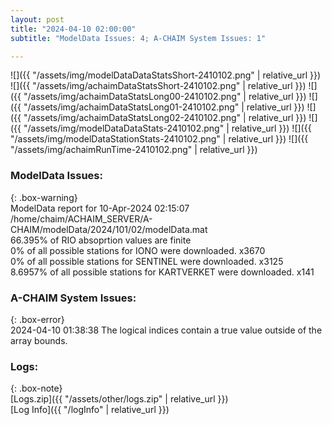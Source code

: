 ```yaml
---
layout: post
title: "2024-04-10 02:00:00"
subtitle: "ModelData Issues: 4; A-CHAIM System Issues: 1"

---
```


![]({{ "/assets/img/modelDataDataStatsShort-2410102.png" | relative_url }})
![]({{ "/assets/img/achaimDataStatsShort-2410102.png" | relative_url }})
![]({{ "/assets/img/achaimDataStatsLong00-2410102.png" | relative_url }})
![]({{ "/assets/img/achaimDataStatsLong01-2410102.png" | relative_url }})
![]({{ "/assets/img/achaimDataStatsLong02-2410102.png" | relative_url }})
![]({{ "/assets/img/modelDataDataStats-2410102.png" | relative_url }})
![]({{ "/assets/img/modelDataStationStats-2410102.png" | relative_url }})
![]({{ "/assets/img/achaimRunTime-2410102.png" | relative_url }})


### ModelData Issues:  
  
{: .box-warning}  
 ModelData report for 10-Apr-2024 02:15:07   
 /home/chaim/ACHAIM_SERVER/A-CHAIM/modelData/2024/101/02/modelData.mat   
 66.395% of RIO absoprtion values are finite   
 0% of all possible stations for IONO were downloaded. x3670   
 0% of all possible stations for SENTINEL were downloaded. x3125   
 8.6957% of all possible stations for KARTVERKET were downloaded. x141   
  
### A-CHAIM System Issues:  
  
{: .box-error}  
2024-04-10 01:38:38 The logical indices contain a true value outside of the array bounds.  

### Logs:  
  
{: .box-note}  
[Logs.zip]({{ "/assets/other/logs.zip" | relative_url }})  
[Log Info]({{ "/logInfo" | relative_url }})  
